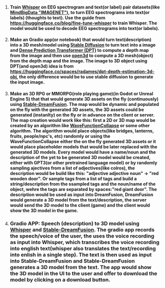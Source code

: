1. #### Train [Whisper](https://github.com/openai/whisper) on EEG spectrogram and text(or label) pair datasets(like [MindBigData "IMAGENET"]([http://www.mindbigdata.com/](http://www.mindbigdata.com/opendb/imagenet.html))), to turn EEG spectrograms into text(or labels) (thoughts to text). Use the guide from https://huggingface.co/blog/fine-tune-whisper to train Whisper. The model would be used to decode EEG spectrograms into text(or labels).
2. #### Make an Gradio app(or notebook) that would turn text(description) into a 3D mesh/model using [Stable Diffusion](https://github.com/CompVis/stable-diffusion) to turn text into a image and [Dense Prediction Transformer (DPT)](https://huggingface.co/Intel/dpt-large) to compute a depth map from the image and then use [open3d](www.open3d.org) to compute a 3D mesh(object) from the depth map and the image. The image to 3D object using DPT(and open3d) idea is from https://huggingface.co/spaces/radames/dpt-depth-estimation-3d-obj, the only difference would be to use stable diffusion to generate the input image. 
3. #### Make an 3D RPG or MMORPG(role playing game)(in Godot or Unreal Engine 5) that that would generate 3D assets on the fly (continuously) using [Stable-DreamFusion](https://github.com/ashawkey/stable-dreamfusion). The map would be dynamic and populated on the fly with the generated 3D assets, the 3D assets could be generated (instanlty) on the fly or in advance on the client or server. The map creation would work like this: first a 2D or 3D map would be created by an algorithm like [WaveFunctionCollapse](https://github.com/mxgmn/WaveFunctionCollapse) or some other algorithm. The algorithm would place objects(like bridges, lanterns, fruits, people/npc's, etc) randomly or using the WaveFunctionCollapse either the on the fly generated 3D assets or it would place placeholder models that would be later replaced with the generated 3D models. Every model would have a name/noun and the description of the yet to be generated 3D model would be created, either with GPT3(or other pretrained language model) or by randomly sampling ajectives from a list of adjectives(like colros), the description would be build like this: "adjective adjective noun" -> "red wooden door". Or sample tags from a list of tags and build a string/description from the ssampled tags and the noun/name of the object, wehre the tags are separated by spaces:"red giant door". The description would be used as input into DreamFusion, DreamFusion would generate a 3D model from the text/description, the server would send the 3D model to the client (game) and the client would show the 3D model in the game.
4. ### Gradio APP: Speech (description) to 3D model using [Whisper](https://github.com/openai/whisper) and [Stable-DreamFusion](https://github.com/ashawkey/stable-dreamfusion). The gradio app records the speech/voice of the user, the uses the voice recording as input into Whisper, which transcribes the voice recording into english text(whisper also translates the text/recording into enlish in a single step). The text is then used as input into Stable-DreamFusion and Stable-DreamFusion generates a 3D model from the text. The app would show the 3D model in the UI to the user and offer to download the model by clicking on a download button.
